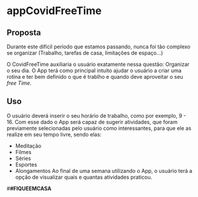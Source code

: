 # **appCovidFreeTime**

## **Proposta**

Durante este difícil período que estamos passando, nunca foi tão complexo se organizar (Trabalho, tarefas de casa, limitações de espaço...)

O CovidFreeTime auxiliaria o usuário exatamente nessa questão: Organizar o seu dia.
O App terá como principal intuito ajudar o usuário a criar uma rotina e ter bem definido o que é trablho e quando deve aproveitar o seu *free Time*.

## **Uso**

O usuário deverá inserir o seu horário de trabalho, como por exemplo, 9 - 16. 
Com esse dado o App será capaz de sugerir atividades, que foram previamente selecionadas pelo usuário como interessantes, para que ele as realize em seu tempo livre, sendo elas:
* Meditação
* Filmes
* Séries
* Esportes
* Alongamentos
Ao final de uma semana utilizando o App, o usuário terá a opção de visualizar quais e quantas atividades praticou.

#**#FIQUEEMCASA**
